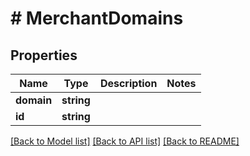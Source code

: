 # # MerchantDomains

## Properties

Name | Type | Description | Notes
------------ | ------------- | ------------- | -------------
**domain** | **string** |  |
**id** | **string** |  |

[[Back to Model list]](../../README.md#models) [[Back to API list]](../../README.md#endpoints) [[Back to README]](../../README.md)
